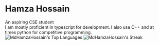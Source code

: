 # Hamza Hossain 
An aspiring CSE student \
I am mostly proficient in typescript for development. I also use C++ and at times python for competitive programming.\
![MdHamzaHossain's Top Languages](https://github-readme-stats.vercel.app/api/top-langs/?username=MdHamzaHossain&theme=vue-dark&show_icons=true&hide_border=true&layout=compact)
![MdHamzaHossain's Streak](https://github-readme-streak-stats.herokuapp.com/?user=MdHamzaHossain&theme=vue-dark&hide_border=true)
<!---
MdHamzaHossain/MdHamzaHossain is a ✨ special ✨ repository because its `README.md` (this file) appears on your GitHub profile.
You can click the Preview link to take a look at your changes.
--->
